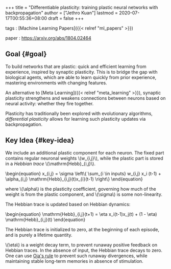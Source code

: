 +++
title = "Differentiable plasticity: training plastic neural networks with backpropagation"
author = ["Jethro Kuan"]
lastmod = 2020-07-17T00:55:36+08:00
draft = false
+++

tags
: [Machine Learning Papers]({{< relref "ml_papers" >}})

paper
: <https://arxiv.org/abs/1804.02464>

## Goal {#goal}

To build networks that are plastic: quick and efficient learning from
experience, inspired by synaptic plasticity. This is to bridge the gap
with biological agents, which are able to learn quickly from prior
experience, mastering environments with changing features.

An alternative to [Meta Learning]({{< relref "meta_learning" >}}), synaptic plasticity strengthens and
weakens connections between neurons based on neural activity: whether
they fire together.

Plasticity has traditionally been explored with evolutionary
algorithms, _differential plasticity_ allows for learning such
plasticity updates via backpropagation.

## Key Idea {#key-idea}

We include an additional plastic component for each neuron. The fixed
part contains regular neuronal weights \\(w\_{i,j}\\), while the plastic
part is stored in a _Hebbian trace_ \\(\mathrm{Hebb}\_{i,j}\\).

\begin{equation}
x\_{i,j} = \sigma \left\\{ \sum\_{i \in inputs} w\_{i,j} x_i (t-1) +
\alpha\_{i,j} \mathrm{Hebb}\_{i,j}(t)x\_{i}(t-1) \right\\}
\end{equation}

where \\(\alpha\\) is the plasticity coefficient, governing how much of
the weight is from the plastic component, and \\(\sigma\\) is some
non-linearity.

The Hebbian trace is updated based on Hebbian dynamics:

\begin{equation}
\mathrm{Hebb}\_{i,j}(t+1) = \eta x_i(t-1)x_j(t) + (1 - \eta) \mathrm{Hebb}\_{i,j}(t)
\end{equation}

The Hebbian trace is initialized to zero, at the beginning of each
episode, and is purely a lifetime quantity.

\\(\eta\\) is a weight decay term, to prevent runaway positive feedback on
Hebbian traces. In the absence of input, the Hebbian trace decays to
zero. One can use [Oja's rule](https://en.wikipedia.org/wiki/Oja%27s%5Frule) to prevent such runaway divergences,
while maintaining stable long-term memories in absence of stimulation.
